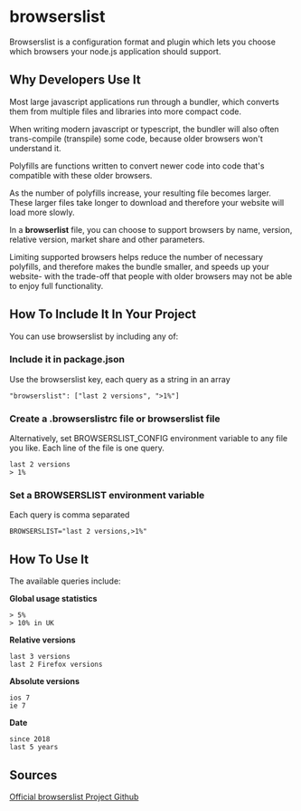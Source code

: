 # browserslist

Browserslist is a configuration format and plugin which lets you choose which browsers your node.js application should support.

## Why Developers Use It

Most large javascript applications run through a bundler, which converts them from multiple files and libraries 
into more compact code.

When writing modern javascript or typescript, the bundler will also often trans-compile (transpile) some code,
because older browsers won't understand it.
 
Polyfills are functions written to convert newer code into code that's compatible with these older browsers.

As the number of polyfills increase, your resulting file becomes larger. These larger files take longer to download
and therefore your website will load more slowly.

In a **browserlist** file, you can choose to support browsers by name, version, relative version, market share and other parameters.

Limiting supported browsers helps reduce the number of necessary polyfills, and therefore makes the bundle smaller, and 
speeds up your website- with the trade-off that people with older browsers may not be able to enjoy full functionality.

## How To Include It In Your Project

You can use browserslist by including any of:

### Include it in **package.json**
Use the browserslist key, each query as a string in an array 

    "browserslist": ["last 2 versions", ">1%"]
    
    
### Create a **.browserslistrc** file or **browserslist** file 
Alternatively, set BROWSERSLIST_CONFIG environment variable to any file you like. Each line of the file is one query.

    last 2 versions
    > 1%

### Set a **BROWSERSLIST** environment variable
Each query is comma separated

    BROWSERSLIST="last 2 versions,>1%"

## How To Use It

The available queries include:

**Global usage statistics**

    > 5%
    > 10% in UK

**Relative versions**

    last 3 versions
    last 2 Firefox versions
    
**Absolute versions**

    ios 7
    ie 7
    
**Date**

    since 2018
    last 5 years

## Sources ##
[Official browserslist Project Github](https://github.com/browserslist/browserslist)